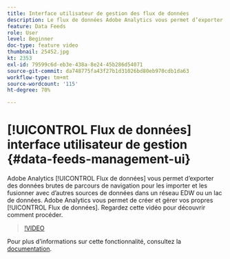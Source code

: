 ```yaml
---
title: Interface utilisateur de gestion des flux de données
description: Le flux de données Adobe Analytics vous permet d’exporter des données de parcours de navigation brutes afin de les importer et de les fusionner avec d’autres sources de données dans un entrepôt de données dʼentreprise ou un lac de données. Vous pouvez créer et gérer vos propres flux de données dans Adobe Analytics. Regardez cette vidéo pour découvrir comment procéder.
feature: Data Feeds
role: User
level: Beginner
doc-type: feature video
thumbnail: 25452.jpg
kt: 2353
exl-id: 79599c6d-eb3e-438a-8e24-45b286d54071
source-git-commit: da748775fa43f27b1d31026bd80eb970cdb1da63
workflow-type: tm+mt
source-wordcount: '115'
ht-degree: 70%

---
```


# [!UICONTROL Flux de données] interface utilisateur de gestion {#data-feeds-management-ui}

Adobe Analytics [!UICONTROL Flux de données] vous permet d’exporter des données brutes de parcours de navigation pour les importer et les fusionner avec d’autres sources de données dans un réseau EDW ou un lac de données. Adobe Analytics vous permet de créer et gérer vos propres [!UICONTROL Flux de données]. Regardez cette vidéo pour découvrir comment procéder.

>[!VIDEO](https://video.tv.adobe.com/v/25452/?quality=12)

Pour plus d’informations sur cette fonctionnalité, consultez la [documentation](https://experienceleague.adobe.com/docs/analytics/export/analytics-data-feed/df-manage-feeds.html?lang=fr#).
